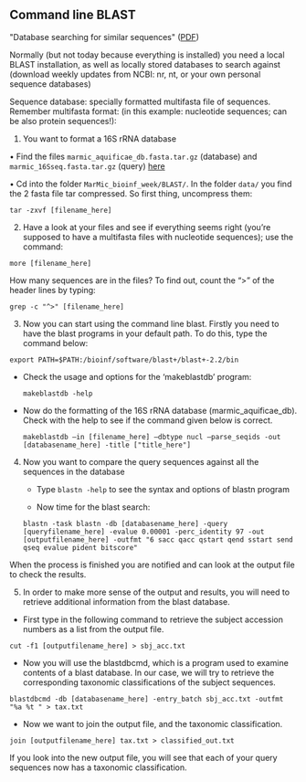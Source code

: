 ## Command line BLAST

"Database searching for similar sequences" ([PDF](https://github.com/ChiaraVanni/MarMic_bioinf_week/blob/master/BLAST/Database_Searching_for_Similar_Sequences.pdf))

Normally (but not today because everything is installed) you need a local BLAST installation, as well as locally stored databases to search against (download weekly updates from NCBI: nr, nt, or your own personal sequence databases)

Sequence database: specially formatted multifasta file of sequences. Remember multifasta format: (in this example: nucleotide sequences; can be also protein sequences!):

1. You want to format a 16S rRNA database

  • Find the files `marmic_aquificae_db.fasta.tar.gz` (database) and `marmic_16Sseq.fasta.tar.gz` (query) [here](https://github.com/ChiaraVanni/MarMic_bioinf_week/tree/master/BLAST/data)

  • Cd into the folder `MarMic_bioinf_week/BLAST/`. In the folder `data/` you find the 2 fasta file tar compressed. So first thing, uncompress them:
  
  ```
  tar -zxvf [filename_here]
  ```

2. Have a look at your files and see if everything seems right (you’re supposed to have a multifasta files with nucleotide sequences); use the command:

  `more [filename_here]`

  How many sequences are in the files? To find out, count the “>” of the header lines by typing:

  `grep -c "^>" [filename_here]`

3. Now you can start using the command line blast. Firstly you need to have the blast programs in your default path. To do this, type the command below:

  `export PATH=$PATH:/bioinf/software/blast+/blast+-2.2/bin`

  - Check the usage and options for the ‘makeblastdb’ program:

    `makeblastdb -help`

  - Now do the formatting of the 16S rRNA database (marmic_aquificae_db). Check with the help to see if the command given below is correct.

    `makeblastdb –in [filename_here] –dbtype nucl –parse_seqids -out [databasename_here] -title ["title_here"]`

4. Now you want to compare the query sequences against all the sequences in the database

    - Type `blastn -help` to see the syntax and options of blastn program

    - Now time for the blast search:

    `blastn -task blastn -db [databasename_here] -query [queryfilename_here] -evalue 0.00001 -perc_identity 97 -out [outputfilename_here] -outfmt "6 sacc qacc qstart qend sstart send qseq evalue pident bitscore"`

  When the process is finished you are notified and can look at the output file to check the results.

5. In order to make more sense of the output and results, you will need to retrieve additional information from the blast database.

  - First type in the following command to retrieve the subject accession numbers as a list from the output file.

  `cut -f1 [outputfilename_here] > sbj_acc.txt`

  - Now you will use the blastdbcmd, which is a program used to examine contents of a blast database. In our case, we will try to retrieve the corresponding taxonomic classifications of the subject sequences.

  `blastdbcmd -db [databasename_here] -entry_batch sbj_acc.txt -outfmt "%a %t " > tax.txt`

  - Now we want to join the output file, and the taxonomic classification.

  `join [outputfilename_here] tax.txt > classified_out.txt`

If you look into the new output file, you will see that each of your query sequences now has a taxonomic classification.
